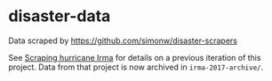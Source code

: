 # disaster-data

Data scraped by https://github.com/simonw/disaster-scrapers

See [Scraping hurricane Irma](https://simonwillison.net/2017/Sep/10/scraping-irma/) for details on a previous iteration of this project. Data from that project is now archived in `irma-2017-archive/`.
